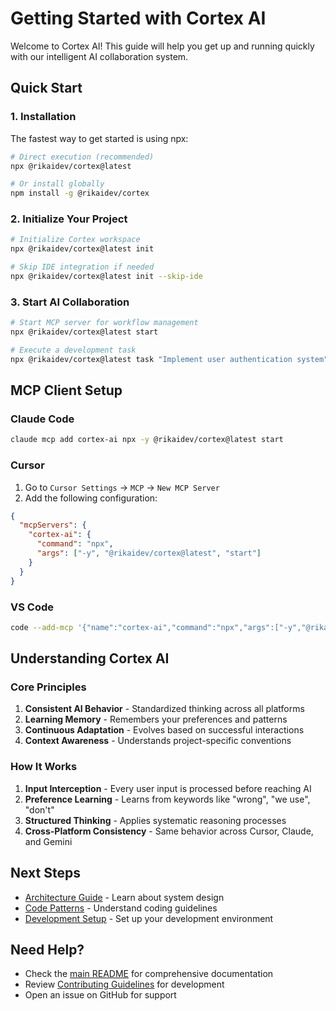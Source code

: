 # Getting Started with Cortex AI

Welcome to Cortex AI! This guide will help you get up and running quickly with our intelligent AI collaboration system.

## Quick Start

### 1. Installation

The fastest way to get started is using npx:

```bash
# Direct execution (recommended)
npx @rikaidev/cortex@latest

# Or install globally
npm install -g @rikaidev/cortex
```

### 2. Initialize Your Project

```bash
# Initialize Cortex workspace
npx @rikaidev/cortex@latest init

# Skip IDE integration if needed
npx @rikaidev/cortex@latest init --skip-ide
```

### 3. Start AI Collaboration

```bash
# Start MCP server for workflow management
npx @rikaidev/cortex@latest start

# Execute a development task
npx @rikaidev/cortex@latest task "Implement user authentication system"
```

## MCP Client Setup

### Claude Code

```bash
claude mcp add cortex-ai npx -y @rikaidev/cortex@latest start
```

### Cursor

1. Go to `Cursor Settings` → `MCP` → `New MCP Server`
2. Add the following configuration:

```json
{
  "mcpServers": {
    "cortex-ai": {
      "command": "npx",
      "args": ["-y", "@rikaidev/cortex@latest", "start"]
    }
  }
}
```

### VS Code

```bash
code --add-mcp '{"name":"cortex-ai","command":"npx","args":["-y","@rikaidev/cortex@latest","start"]}'
```

## Understanding Cortex AI

### Core Principles

1. **Consistent AI Behavior** - Standardized thinking across all platforms
2. **Learning Memory** - Remembers your preferences and patterns
3. **Continuous Adaptation** - Evolves based on successful interactions
4. **Context Awareness** - Understands project-specific conventions

### How It Works

1. **Input Interception** - Every user input is processed before reaching AI
2. **Preference Learning** - Learns from keywords like "wrong", "we use", "don't"
3. **Structured Thinking** - Applies systematic reasoning processes
4. **Cross-Platform Consistency** - Same behavior across Cursor, Claude, and Gemini

## Next Steps

- [Architecture Guide](architecture.md) - Learn about system design
- [Code Patterns](code-patterns.md) - Understand coding guidelines
- [Development Setup](development/) - Set up your development environment

## Need Help?

- Check the [main README](../README.md) for comprehensive documentation
- Review [Contributing Guidelines](../CONTRIBUTING.md) for development
- Open an issue on GitHub for support
